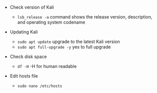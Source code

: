 - Check version of Kali
  - ```lsb_release -a``` command shows the release version, description, and operating system codename

- Updating Kali
  - ```sudo apt update``` upgrade to the latest Kali version
  - ```sudo apt full-upgrade -y``` yes to full upgrade

- Check disk space
  - ```df -H``` -H for human readable

- Edit hosts file 
  - ```sudo nano /etc/hosts```
